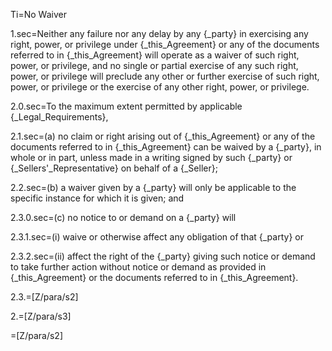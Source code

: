 Ti=No Waiver

1.sec=Neither any failure nor any delay by any {_party} in exercising any right, power, or privilege under {_this_Agreement} or any of the documents referred to in {_this_Agreement} will operate as a waiver of such right, power, or privilege, and no single or partial exercise of any such right, power, or privilege will preclude any other or further exercise of such right, power, or privilege or the exercise of any other right, power, or privilege.

2.0.sec=To the maximum extent permitted by applicable {_Legal_Requirements},

2.1.sec=(a) no claim or right arising out of {_this_Agreement} or any of the documents referred to in {_this_Agreement} can be waived by a {_party}, in whole or in part, unless made in a writing signed by such {_party} or {_Sellers'_Representative} on behalf of a {_Seller};

2.2.sec=(b) a waiver given by a {_party} will only be applicable to the specific instance for which it is given; and 

2.3.0.sec=(c) no notice to or demand on a {_party} will 

2.3.1.sec=(i) waive or otherwise affect any obligation of that {_party} or

2.3.2.sec=(ii) affect the right of the {_party} giving such notice or demand to take further action without notice or demand as provided in {_this_Agreement} or the documents referred to in {_this_Agreement}.

2.3.=[Z/para/s2]

2.=[Z/para/s3]

=[Z/para/s2]